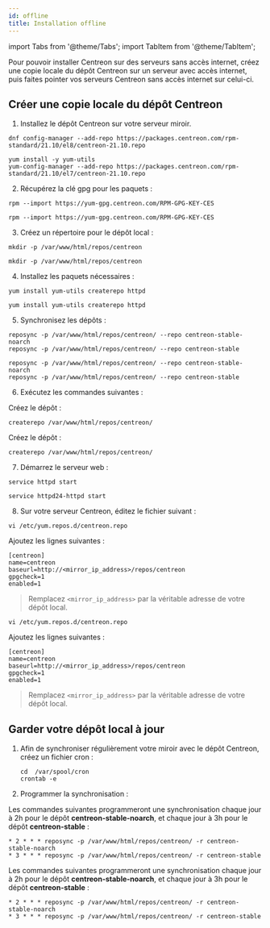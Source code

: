 ```yaml
---
id: offline
title: Installation offline
---
```

import Tabs from '@theme/Tabs';
import TabItem from '@theme/TabItem';

Pour pouvoir installer Centreon sur des serveurs sans accès internet, créez une copie locale du dépôt Centreon sur un serveur avec accès internet, puis faites pointer vos serveurs Centreon sans accès internet sur celui-ci.

## Créer une copie locale du dépôt Centreon

1. Installez le dépôt Centreon sur votre serveur miroir.

<Tabs groupId="sync">
<TabItem value="Alma / RHEL / Oracle Linux 8" label="Alma / RHEL / Oracle Linux 8">

```shell
dnf config-manager --add-repo https://packages.centreon.com/rpm-standard/21.10/el8/centreon-21.10.repo
```

</TabItem>
<TabItem value="CentOS 7" label="CentOS 7">

```shell
yum install -y yum-utils
yum-config-manager --add-repo https://packages.centreon.com/rpm-standard/21.10/el7/centreon-21.10.repo
```

</TabItem>
</Tabs>

2. Récupérez la clé gpg pour les paquets :

<Tabs groupId="sync">
<TabItem value="Alma / RHEL / Oracle Linux 8" label="Alma / RHEL / Oracle Linux 8">

```shell
rpm --import https://yum-gpg.centreon.com/RPM-GPG-KEY-CES
```

</TabItem>
<TabItem value="CentOS 7" label="CentOS 7">

```shell
rpm --import https://yum-gpg.centreon.com/RPM-GPG-KEY-CES
```

</TabItem>
</Tabs>

3. Créez un répertoire pour le dépôt local :

<Tabs groupId="sync">
<TabItem value="Alma / RHEL / Oracle Linux 8" label="Alma / RHEL / Oracle Linux 8">

   ```shell
   mkdir -p /var/www/html/repos/centreon
   ```

</TabItem>
<TabItem value="CentOS 7" label="CentOS 7">

   ```shell
   mkdir -p /var/www/html/repos/centreon
   ```

</TabItem>
</Tabs>

4. Installez les paquets nécessaires :

<Tabs groupId="sync">
<TabItem value="Alma / RHEL / Oracle Linux 8" label="Alma / RHEL / Oracle Linux 8">

```shell
yum install yum-utils createrepo httpd
```

</TabItem>
<TabItem value="CentOS 7" label="CentOS 7">

```shell
yum install yum-utils createrepo httpd
```

</TabItem>
</Tabs>

5. Synchronisez les dépôts :

<Tabs groupId="sync">
<TabItem value="Alma / RHEL / Oracle Linux 8" label="Alma / RHEL / Oracle Linux 8">

```shell
reposync -p /var/www/html/repos/centreon/ --repo centreon-stable-noarch
reposync -p /var/www/html/repos/centreon/ --repo centreon-stable
```

</TabItem>
<TabItem value="CentOS 7" label="CentOS 7">

```shell
reposync -p /var/www/html/repos/centreon/ --repo centreon-stable-noarch
reposync -p /var/www/html/repos/centreon/ --repo centreon-stable
```

</TabItem>
</Tabs>

6. Exécutez les commandes suivantes :

<Tabs groupId="sync">
<TabItem value="Alma / RHEL / Oracle Linux 8" label="Alma / RHEL / Oracle Linux 8">

Créez le dépôt :
```shell
createrepo /var/www/html/repos/centreon/
```

</TabItem>
<TabItem value="CentOS 7" label="CentOS 7">

Créez le dépôt :

```shell
createrepo /var/www/html/repos/centreon/
```

</TabItem>
</Tabs>

7. Démarrez le serveur web :

<Tabs groupId="sync">
<TabItem value="Alma / RHEL / Oracle Linux 8" label="Alma / RHEL / Oracle Linux 8"> 

```shell
service httpd start
```

</TabItem>
<TabItem value="CentOS 7" label="CentOS 7">

```shell
service httpd24-httpd start
```

</TabItem>
</Tabs>

8. Sur votre serveur Centreon, éditez le fichier suivant :


<Tabs groupId="sync">
<TabItem value="Alma / RHEL / Oracle Linux 8" label="Alma / RHEL / Oracle Linux 8"> 

```shell
vi /etc/yum.repos.d/centreon.repo
```

Ajoutez les lignes suivantes :

```shell
[centreon]
name=centreon
baseurl=http://<mirror_ip_address>/repos/centreon
gpgcheck=1
enabled=1
```

> Remplacez `<mirror_ip_address>` par la véritable adresse de votre dépôt local.

</TabItem>
<TabItem value="CentOS 7" label="CentOS 7">

```shell
vi /etc/yum.repos.d/centreon.repo
```

Ajoutez les lignes suivantes :

```shell
[centreon]
name=centreon
baseurl=http://<mirror_ip_address>/repos/centreon
gpgcheck=1
enabled=1
```

> Remplacez `<mirror_ip_address>` par la véritable adresse de votre dépôt local.

</TabItem>
</Tabs>

## Garder votre dépôt local à jour

1. Afin de synchroniser régulièrement votre miroir avec le dépôt Centreon, créez un fichier cron :

   ```shell
   cd  /var/spool/cron
   crontab -e
   ```

2. Programmer la synchronisation :

<Tabs groupId="sync">
<TabItem value="Alma / RHEL / Oracle Linux 8" label="Alma / RHEL / Oracle Linux 8">

Les commandes suivantes programmeront une synchronisation chaque jour à 2h pour le dépôt **centreon-stable-noarch**, et chaque jour à 3h pour le dépôt **centreon-stable** :

```shell
* 2 * * * reposync -p /var/www/html/repos/centreon/ -r centreon-stable-noarch
* 3 * * * reposync -p /var/www/html/repos/centreon/ -r centreon-stable
```

</TabItem>
<TabItem value="CentOS 7" label="CentOS 7">

Les commandes suivantes programmeront une synchronisation chaque jour à 2h pour le dépôt **centreon-stable-noarch**, et chaque jour à 3h pour le dépôt **centreon-stable** :

```shell
* 2 * * * reposync -p /var/www/html/repos/centreon/ -r centreon-stable-noarch
* 3 * * * reposync -p /var/www/html/repos/centreon/ -r centreon-stable
```

</TabItem>
</Tabs>
